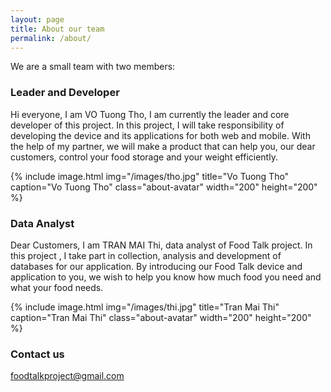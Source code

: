 ```yaml
---
layout: page
title: About our team
permalink: /about/
---
```


We are a small team with two members:

### Leader and Developer

Hi everyone, I am VO Tuong Tho, I am currently the leader and core developer of this project. In this project, I will take responsibility of developing the device and its applications for both web and mobile. With the help of my partner, we will make a product that can help you, our dear customers, control your food storage and your weight efficiently.

{% include image.html img="/images/tho.jpg" title="Vo Tuong Tho" caption="Vo Tuong Tho" class="about-avatar" width="200" height="200" %}

### Data Analyst

Dear Customers, I am TRAN MAI Thi, data analyst of  Food Talk project. In this project , I take part in collection, analysis and development of databases for our application. By introducing our Food Talk device and application to you, we wish to help you know how much food you need and what your food needs.

{% include image.html img="/images/thi.jpg" title="Tran Mai Thi" caption="Tran Mai Thi" class="about-avatar" width="200" height="200" %}
### Contact us

[foodtalkproject@gmail.com](mailto:foodtalkproject@gmail.com)